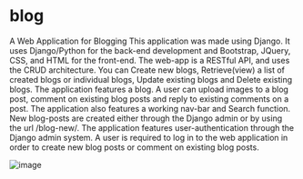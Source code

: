 # blog
A Web Application for Blogging
  This application was made using Django. It uses Django/Python for the back-end development and Bootstrap, JQuery, CSS, and HTML 
for the front-end. The web-app is a RESTful API, and uses the CRUD architecture. You can Create new blogs, Retrieve(view) a list
of created blogs or individual blogs, Update existing blogs and Delete existing blogs. 
  The application features a blog. A user can upload images to a blog post, comment on existing blog posts and reply to existing
comments on a post. The application also features a working nav-bar and Search function.
  New blog-posts are created either through the Django admin or by using the url /blog-new/. 
  The application features user-authentication through the Django admin system. A user is required to log in to the web application 
in order to create new blog posts or comment on existing blog posts. 

![image](https://user-images.githubusercontent.com/30808383/69066366-2cb34000-09ef-11ea-821d-7704b2e8e7d2.png)
